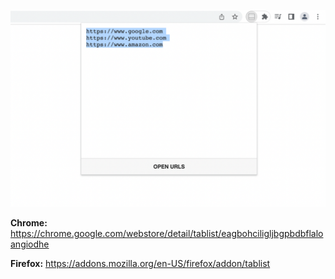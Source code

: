 ![Screenshot](https://raw.githubusercontent.com/slymax/tablist/master/screenshot.png)

**Chrome:** https://chrome.google.com/webstore/detail/tablist/eagbohciligljbgpbdbflaloangiodhe

**Firefox:** https://addons.mozilla.org/en-US/firefox/addon/tablist
